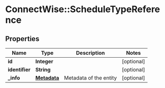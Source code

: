 # ConnectWise::ScheduleTypeReference

## Properties
Name | Type | Description | Notes
------------ | ------------- | ------------- | -------------
**id** | **Integer** |  | [optional] 
**identifier** | **String** |  | [optional] 
**_info** | [**Metadata**](Metadata.md) | Metadata of the entity | [optional] 


